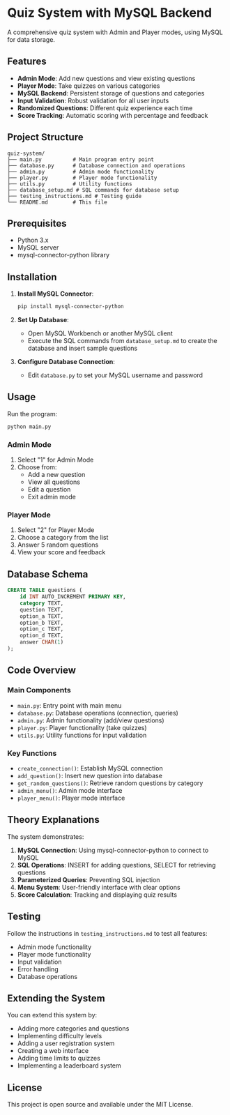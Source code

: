 # Quiz System with MySQL Backend

A comprehensive quiz system with Admin and Player modes, using MySQL for data storage.

## Features

- **Admin Mode**: Add new questions and view existing questions
- **Player Mode**: Take quizzes on various categories
- **MySQL Backend**: Persistent storage of questions and categories
- **Input Validation**: Robust validation for all user inputs
- **Randomized Questions**: Different quiz experience each time
- **Score Tracking**: Automatic scoring with percentage and feedback

## Project Structure

```
quiz-system/
├── main.py          # Main program entry point
├── database.py      # Database connection and operations
├── admin.py         # Admin mode functionality
├── player.py        # Player mode functionality
├── utils.py         # Utility functions
├── database_setup.md # SQL commands for database setup
├── testing_instructions.md # Testing guide
└── README.md        # This file
```

## Prerequisites

- Python 3.x
- MySQL server
- mysql-connector-python library

## Installation

1. **Install MySQL Connector**:
   ```bash
   pip install mysql-connector-python
   ```

2. **Set Up Database**:
   - Open MySQL Workbench or another MySQL client
   - Execute the SQL commands from `database_setup.md` to create the database and insert sample questions

3. **Configure Database Connection**:
   - Edit `database.py` to set your MySQL username and password

## Usage

Run the program:
```bash
python main.py
```

### Admin Mode

1. Select "1" for Admin Mode
2. Choose from:
   - Add a new question
   - View all questions
   - Edit a question
   - Exit admin mode

### Player Mode

1. Select "2" for Player Mode
2. Choose a category from the list
3. Answer 5 random questions
4. View your score and feedback

## Database Schema

```sql
CREATE TABLE questions (
    id INT AUTO_INCREMENT PRIMARY KEY,
    category TEXT,
    question TEXT,
    option_a TEXT,
    option_b TEXT,
    option_c TEXT,
    option_d TEXT,
    answer CHAR(1)
);
```

## Code Overview

### Main Components

- `main.py`: Entry point with main menu
- `database.py`: Database operations (connection, queries)
- `admin.py`: Admin functionality (add/view questions)
- `player.py`: Player functionality (take quizzes)
- `utils.py`: Utility functions for input validation

### Key Functions

- `create_connection()`: Establish MySQL connection
- `add_question()`: Insert new question into database
- `get_random_questions()`: Retrieve random questions by category
- `admin_menu()`: Admin mode interface
- `player_menu()`: Player mode interface

## Theory Explanations

The system demonstrates:

1. **MySQL Connection**: Using mysql-connector-python to connect to MySQL
2. **SQL Operations**: INSERT for adding questions, SELECT for retrieving questions
3. **Parameterized Queries**: Preventing SQL injection
4. **Menu System**: User-friendly interface with clear options
5. **Score Calculation**: Tracking and displaying quiz results

## Testing

Follow the instructions in `testing_instructions.md` to test all features:

- Admin mode functionality
- Player mode functionality
- Input validation
- Error handling
- Database operations

## Extending the System

You can extend this system by:

- Adding more categories and questions
- Implementing difficulty levels
- Adding a user registration system
- Creating a web interface
- Adding time limits to quizzes
- Implementing a leaderboard system

## License

This project is open source and available under the MIT License.